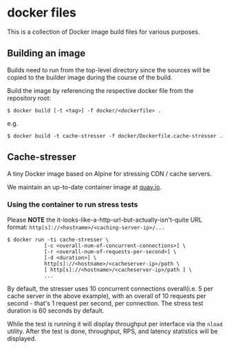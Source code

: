 # docker files

This is a collection of Docker image build files for various purposes.

## Building an image

Builds need to run from the top-level directory since the sources will be
copied to the builder image during the course of the build.

Build the image by referencing the respective docker file from the repository
root:

```shell
$ docker build [-t <tag>] -f docker/<dockerfile> .
```
e.g.
```shell
$ docker build -t cache-stresser -f docker/Dockerfile.cache-stresser .
```

## Cache-stresser
A tiny Docker image based on Alpine for stressing CDN / cache servers.

We maintain an up-to-date container image at
[quay.io](http://quay.io/kinvolk/cache-stresser).


### Using the container to run stress tests

Please **NOTE** the it-looks-like-a-http-url-but-actually-isn't-quite URL format:
 `http[s]://<hostname>/<caching-server-ip>/...`

```shell
$ docker run -ti cache-stresser \
            [-c <overall-num-of-concurrent-connections>] \
            [-r <overall-num-of-requests-per-second>] \
            [-d <duration>] \
            http[s]://<hostname>/<cacheserver-ip>/path \
            [ http[s]://<hostname>/<cacheserver-ip>/path ] \
            ...

```

By default, the stresser uses 10 concurrent connections overall(i.e. 5 per
cache server in the above example), with an overall of 10 requests per second -
that's 1 request per second, per connection. The stress test duration is 60 seconds by default.

While the test is running it will display throughput per interface via the `nload` utility. After the test is done,
throughput, RPS, and latency statistics will be displayed.
